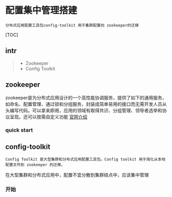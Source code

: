 # 配置集中管理搭建
    分布式应用配置工具包config-toolkit 用于集群配置向 zookeeper的迁移

[TOC]
## intr
>* Zookeeper
>* Config Toolkit

## zookeeper
zookeeper是为分布式应用设计的一个高性能协调服务，提供了如下的通用服务，如命名、配置管理、通过锁和分组服务，封装成简单易用的接口而无需开发人员从头编写代码。可以拿来即用，应用的领域有取得共识、分组管理、领导者选举和协议呈现。还可以按需自定义功能 [官网介绍](http://zookeeper.apache.org)

### quick start


## config-toolkit
    Config Toolkit 是大型集群和分布式应用配置工具包。Config toolkit 用于简化从本地配置文件到 zookeeper 的迁移。

在大型集群和分布式应用中，配置不宜分散到集群结点中，应该集中管理
### 开始
